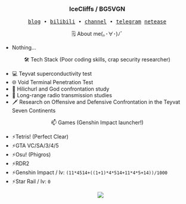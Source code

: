 <h3 align="center"> IceCliffs / BG5VGN</h3>

<p align="center">
  <samp>
    <a href="https://iloli.moe/">blog</a> ∙
    <a href="https://space.bilibili.com/28645589">bilibili</a> ∙
    <a href="https://t.me/o_OOv0">channel</a> ∙
    <a href="https://t.me/icecliffs">telegram</a>
    <a href="https://music.163.com/#/artist?id=51382584">netease</a>
  </samp>
</p>

<p align="center">
🗒 About me(｡･∀･)ﾉﾞ
</p>

- Nothing...

<p align="center">
🛠 Tech Stack (Poor coding skills, crap security researcher)
</p>

- 💻 Teyvat superconductivity test
- 🌐 Void Terminal Penetration Test
- 🔧 Hilichurl and God confrontation study
- 📡 Long-range radio transmission studies
- 🗡 Research on Offensive and Defensive Confrontation in the Teyvat Seven Continents

<p align="center">
📫 Games (Genshin Impact launcher!)
</p>

- ⚡Tetris! (Perfect Clear)
- ⚡GTA VC/SA/3/4/5
- ⚡Osu! (Phigros)
- ⚡RDR2
- ⚡Genshin Impact / lv: `(11*4514+((1+1)*4*514+11*4*5+14))/1000`
- ⚡Star Rail / lv: `0`
<p align="center">
  &emsp;
  <a href="https://github.com/icecliffs">
    <img src="https://github-profile-summary-cards.vercel.app/api/cards/profile-details?username=icecliffs&theme=monokai" />
  </a>
</p>
